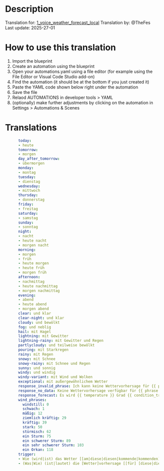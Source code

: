 # Description

Translation for: [1_voice_weather_forecast_local](/weather/1_voice_weather_forecast_local.yaml)
Translation by: @TheFes
Last update: 2025-27-01

# How to use this translation

1. Import the blueprint
2. Create an automation using the blueprint
3. Open your automations.yaml using a file editor (for example using the File Editor or Visual Code Studio add-on)
4. Find the automation (it should be at the bottom if you just created it)
5. Paste the YAML code shown below right under the automation
5. Save the file
6. Relaod AUTOMATIONS in developer tools > YAML
7. (optionally) make further adjustments by clicking on the automation in Settings > Automations & Scenes

# Translations

```yaml
      today:
      - heute
      tomorrow:
      - morgen
      day_after_tomorrow:
      - übermorgen
      monday:
      - montag
      tuesday:
      - dienstag
      wednesday:
      - mittwoch
      thursday:
      - donnerstag
      friday:
      - freitag
      saturday:
      - samstag
      sunday:
      - sonntag
      night:
      - nacht
      - heute nacht
      - morgen nacht
      morning:
      - morgen
      - früh
      - heute morgen
      - heute früh
      - morgen früh
      afternoon:
      - nachmittag
      - heute nachmittag
      - morgen nachmittag
      evening:
      - abend
      - heute abend
      - morgen abend
      clear: und klar
      clear-night: und klar
      cloudy: und bewölkt
      fog: und neblig
      hail: mit Hagel
      lightning: mit Gewitter
      lightning-rainy: mit Gewitter und Regen
      partlycloudy: und teilweise bewölkt
      pouring: mit Starkregen
      rainy: mit Regen
      snowy: mit Schnee
      snowy-rainy: mit Schnee und Regen
      sunny: und sonnig
      windy: und windig
      windy-variant: mit Wind und Wolken
      exceptional: mit außergewöhnlichem Wetter
      response_invalid_phrase: Ich kann keine Wettervorhersage für {{ phrase }} abrufen
      response_no_data: Keine Wettervorhersage verfügbar für {{ phrase }}
      response_forecast: Es wird {{ temperature }} Grad {{ condition_translated }}. {% if temperature != apparent_temperature %}Es fühlt sich an wie {{ apparent_temperature }} Grad.{% endif %} {% if precipitation_probability > rain_warning_threshold %}Es besteht ein {{ precipitation_probability }}-prozentiges Risiko für {{ precipitation }} Millimeter regen, also nimm einen Regenschirm mit, wenn du rausgehst.{% endif %} {% if uv_index > 3 and condition in ['clear', 'partlycloudy'] %}Die Sonne scheint stark heute, also trage Sonnenschutz auf, wenn du nach draußen gehst.{% endif %} {% if wind_speed >= wind_threshold %} Der Wind wird {{ wind_phrase }}.{% endif %} {% if wind_speed >= wind_warning_threshold %}Also, wenn du nicht unbedingt raus musst, bleib lieber drinnen.{% elif wind_speed >= wind_joke_threshold %}Also pass auf, dass dir {% if precipitation_probability > 10 %}dein Regenschirm {% else %}'s{% endif %} nicht wegfliegt!{% endif %}
      wind_phrases:
        windstill: 0
        schwach: 1
        mäßig: 12
        ziemlich kräftig: 29
        kräftig: 39
        stark: 50
        stürmisch: 62
        ein Sturm: 75
        ein schwerer Sturm: 89
        ein sehr schwerer Sturm: 103
        ein Orkan: 118
      trigger:
      - Wie (wird|ist) das Wetter [[am|diese|diesen|kommende|kommenden] {phrase}]
      - (Was|Wie) (ist|lautet) die [Wetter]vorhersage [[für] [diese|diesen|kommende|kommenden] {phrase}]
```